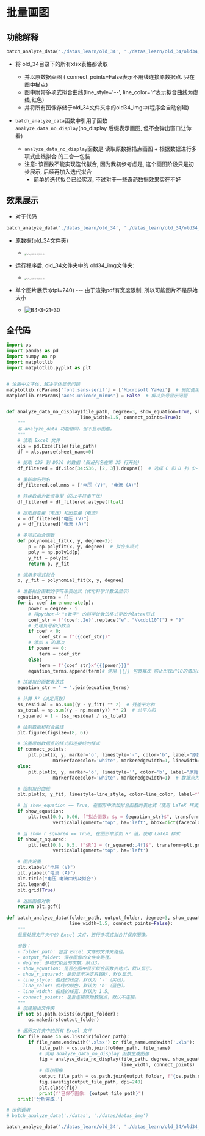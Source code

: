 # 批量画图

## 功能解释

```python
batch_analyze_data('./datas_learn/old_34', './datas_learn/old_34/old34_img', line_style='--', line_color='r', connect_points=False)
```

- 将 old_34目录下的所有xlsx表格都读取
  - 并以原数据画图 ( connect_points=False表示不用线连接原数据点. 只在图中描点)
  - 图中附带多项式拟合曲线(line_style='--', line_color='r'表示拟合曲线为虚线,红色)
  - 并将所有图像存储于old_34文件夹中的old34_img中(程序会自动创建)

- `batch_analyze_data`函数中引用了函数`analyze_data_no_display`(no_display 后缀表示画图, 但不会弹出窗口让你看)
  - `analyze_data_no_display`函数是 读取原数据描点画图 + 根据数据进行多项式曲线拟合 的二合一包装
  - 注意: 该函数不能实现迭代拟合, 因为我初步考虑是, 这个画图阶段只是初步展示, 后续再加入迭代拟合
    - 简单的迭代拟合已经实现, 不过对于一些奇葩数据效果实在不好

## 效果展示

- 对于代码

```python
batch_analyze_data('./datas_learn/old_34', './datas_learn/old_34/old34_img', line_style='--', line_color='r', connect_points=False)
```

- 原数据(old_34文件夹)
  - <img src="批量画图.assets/PixPin_2025-02-07_17-33-35.png" alt="PixPin_2025-02-07_17-33-35" style="zoom: 25%;" />
- 运行程序后, old_34文件夹中的 old34_img文件夹:
  - <img src="批量画图.assets/PixPin_2025-02-07_17-34-28.png" alt="PixPin_2025-02-07_17-34-28" style="zoom:25%;" />

- 单个图片展示:(dpi=240) --- 由于渲染pdf有宽度限制, 所以可能图片不是原始大小
  - ![B4-3-21-30](批量画图.assets/B4-3-21-30.png)

## 全代码

```python
import os
import pandas as pd
import numpy as np
import matplotlib
import matplotlib.pyplot as plt


# 设置中文字体，解决字体显示问题
matplotlib.rcParams['font.sans-serif'] = ['Microsoft YaHei']  # 例如使用微软雅黑（SimHei）
matplotlib.rcParams['axes.unicode_minus'] = False  # 解决负号显示问题


def analyze_data_no_display(file_path, degree=3, show_equation=True, show_r_squared=True, line_style='-', line_color='b',
                           line_width=1.5, connect_points=True):
    """
    与 analyze_data 功能相同，但不显示图像。
    """
    # 读取 Excel 文件
    xls = pd.ExcelFile(file_path)
    df = xls.parse(sheet_name=0)

    # 提取 C35 到 D536 的数据 (假设列名在第 35 行开始)
    df_filtered = df.iloc[34:536, [2, 3]].dropna()  # 选择 C 和 D 列（0-based 索引）

    # 重新命名列名
    df_filtered.columns = ["电压 (V)", "电流 (A)"]

    # 转换数据为数值类型（防止字符串干扰）
    df_filtered = df_filtered.astype(float)

    # 提取自变量（电压）和因变量（电流）
    x = df_filtered["电压 (V)"]
    y = df_filtered["电流 (A)"]

    # 多项式拟合函数
    def polynomial_fit(x, y, degree=3):
        p = np.polyfit(x, y, degree)  # 拟合多项式
        poly = np.poly1d(p)
        y_fit = poly(x)
        return p, y_fit

    # 调用多项式拟合
    p, y_fit = polynomial_fit(x, y, degree)

    # 准备拟合函数的字符串表达式（优化科学计数法显示）
    equation_terms = []
    for i, coef in enumerate(p):
        power = degree - i
        # 将python中 "e数字" 的科学计数法格式更改为latex形式
        coef_str = f"{coef:.2e}".replace("e", "\\cdot10^{") + "}"
        # 处理负号和小数点
        if coef < 0:
            coef_str = f"({coef_str})"
        # 添加 x 的幂次
        if power == 0:
            term = coef_str
        else:
            term = f"{coef_str}x^{{{power}}}"
        equation_terms.append(term)# 使用 {{}} 包裹幂次 防止出现x^10的情况出现 (LaTex规范:x^{10})

    # 拼接拟合函数表达式
    equation_str = " + ".join(equation_terms)

    # 计算 R²（决定系数）
    ss_residual = np.sum((y - y_fit) ** 2)  # 残差平方和
    ss_total = np.sum((y - np.mean(y)) ** 2)  # 总平方和
    r_squared = 1 - (ss_residual / ss_total)

    # 绘制数据和拟合曲线
    plt.figure(figsize=(8, 6))

    # 设置原始数据点的样式和连接线的样式
    if connect_points:
        plt.plot(x, y, marker='o', linestyle='-', color='b', label="原始数据", markersize=3,
                 markerfacecolor='white', markeredgewidth=1, linewidth=2)  # 数据点为白色，线条粗细为2
    else:
        plt.plot(x, y, marker='o', linestyle='', color='b', label="原始数据", markersize=3,
                 markerfacecolor='white', markeredgewidth=1)  # 数据点为白色，不连接

    # 绘制拟合曲线
    plt.plot(x, y_fit, linestyle=line_style, color=line_color, label=f"{degree}次多项式拟合", linewidth=line_width)

    # 当 show_equation == True, 在图形中添加拟合函数的表达式（使用 LaTeX 样式）
    if show_equation:
        plt.text(0.0, 0.06, f"拟合函数: $y = {equation_str}$", transform=plt.gca().transAxes, fontsize=12,
                 verticalalignment='top', ha='left', bbox=dict(facecolor='white', alpha=0.8))

    # 当 show_r_squared == True, 在图形中添加 R² 值，使用 LaTeX 样式
    if show_r_squared:
        plt.text(0.8, 0.5, f"$R^2 = {r_squared:.4f}$", transform=plt.gca().transAxes, fontsize=12,
                 verticalalignment='top', ha='left')

    # 图表设置
    plt.xlabel("电压 (V)")
    plt.ylabel("电流 (A)")
    plt.title("电压-电流曲线及拟合")
    plt.legend()
    plt.grid(True)

    # 返回图像对象
    return plt.gcf()

def batch_analyze_data(folder_path, output_folder, degree=3, show_equation=True, show_r_squared=True, line_style='-', line_color='b',
                       line_width=1.5, connect_points=False):
    """
    批量处理文件夹中的 Excel 文件，进行多项式拟合并保存图像。

    参数：
    - folder_path: 包含 Excel 文件的文件夹路径。
    - output_folder: 保存图像的文件夹路径。
    - degree: 多项式拟合的次数，默认3。
    - show_equation: 是否在图中显示拟合函数表达式，默认显示。
    - show_r_squared: 是否显示决定系数R²，默认显示。
    - line_style: 曲线的线型，默认为 '-'（实线）。
    - line_color: 曲线的颜色，默认为 'b'（蓝色）。
    - line_width: 曲线的线宽，默认为 1.5。
    - connect_points: 是否连接原始数据点，默认不连接。
    """
    # 创建输出文件夹
    if not os.path.exists(output_folder):
        os.makedirs(output_folder)

    # 遍历文件夹中的所有 Excel 文件
    for file_name in os.listdir(folder_path):
        if file_name.endswith('.xlsx') or file_name.endswith('.xls'):
            file_path = os.path.join(folder_path, file_name)
            # 调用 analyze_data_no_display 函数生成图像
            fig = analyze_data_no_display(file_path, degree, show_equation, show_r_squared, line_style, line_color,
                                          line_width, connect_points)
            # 保存图像
            output_file_path = os.path.join(output_folder, f"{os.path.splitext(file_name)[0]}.png")
            fig.savefig(output_file_path, dpi=240)
            plt.close(fig)
            print(f"已保存图像: {output_file_path}")
    print('分析完成.')

# 示例调用
# batch_analyze_data('./datas', './datas/datas_img')

batch_analyze_data('./datas_learn/old_34', './datas_learn/old_34/old34_img', line_style='--', line_color='r', connect_points=False)


```

